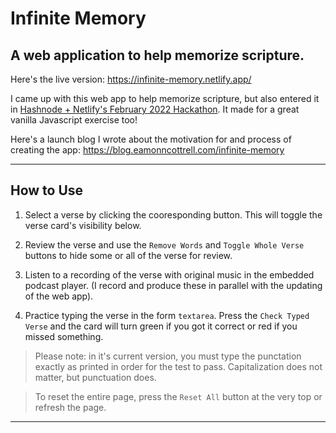 # Infinite Memory

## A web application to help memorize scripture.

Here's the live version: https://infinite-memory.netlify.app/

I came up with this web app to help memorize scripture, but also entered it in [Hashnode + Netlify's February 2022 Hackathon](https://townhall.hashnode.com/netlify-hackathon). It made for a great vanilla Javascript exercise too!

Here's a launch blog I wrote about the motivation for and process of creating the app: https://blog.eamonncottrell.com/infinite-memory

***

## How to Use

1. Select a verse by clicking the cooresponding button. This will toggle the verse card's visibility below.

1. Review the verse and use the ``` Remove Words ``` and ``` Toggle Whole Verse ``` buttons to hide some or all of the verse for review.

1. Listen to a recording of the verse with original music in the embedded podcast player. (I record and produce these in parallel with the updating of the web app).

1. Practice typing the verse in the form ```textarea```. Press the ```Check Typed Verse``` and the card will turn green if you got it correct or red if you missed something.

>Please note: in it's current version, you must type the punctation exactly as printed in order for the test to pass. Capitalization does not matter, but punctuation does.

>To reset the entire page, press the ```Reset All``` button at the very top or refresh the page.

***
